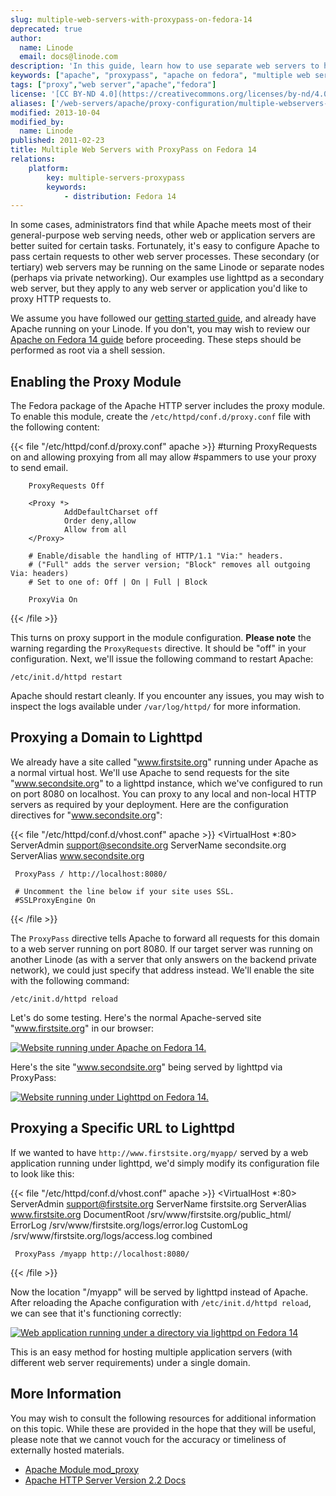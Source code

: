 ```yaml
---
slug: multiple-web-servers-with-proxypass-on-fedora-14
deprecated: true
author:
  name: Linode
  email: docs@linode.com
description: 'In this guide, learn how to use separate web servers to host sites or applications using ProxyPass with Apache on Fedora 14.'
keywords: ["apache", "proxypass", "apache on fedora", "multiple web servers"]
tags: ["proxy","web server","apache","fedora"]
license: '[CC BY-ND 4.0](https://creativecommons.org/licenses/by-nd/4.0)'
aliases: ['/web-servers/apache/proxy-configuration/multiple-webservers-proxypass-fedora-14/','/websites/apache/multiple-web-servers-with-proxypass-on-fedora-14/','/web-servers/apache/multiple-web-servers-with-proxypass-on-fedora-14/']
modified: 2013-10-04
modified_by:
  name: Linode
published: 2011-02-23
title: Multiple Web Servers with ProxyPass on Fedora 14
relations:
    platform:
        key: multiple-servers-proxypass
        keywords:
            - distribution: Fedora 14
---
```




In some cases, administrators find that while Apache meets most of their general-purpose web serving needs, other web or application servers are better suited for certain tasks. Fortunately, it's easy to configure Apache to pass certain requests to other web server processes. These secondary (or tertiary) web servers may be running on the same Linode or separate nodes (perhaps via private networking). Our examples use lighttpd as a secondary web server, but they apply to any web server or application you'd like to proxy HTTP requests to.

We assume you have followed our [getting started guide](/docs/getting-started/), and already have Apache running on your Linode. If you don't, you may wish to review our [Apache on Fedora 14 guide](/docs/web-servers/apache/installation/fedora-14) before proceeding. These steps should be performed as root via a shell session.

## Enabling the Proxy Module

The Fedora package of the Apache HTTP server includes the proxy module. To enable this module, create the `/etc/httpd/conf.d/proxy.conf` file with the following content:

{{< file "/etc/httpd/conf.d/proxy.conf" apache >}}
<IfModule mod_proxy.c>
        #turning ProxyRequests on and allowing proxying from all may allow
        #spammers to use your proxy to send email.

        ProxyRequests Off

        <Proxy *>
                AddDefaultCharset off
                Order deny,allow
                Allow from all
        </Proxy>

        # Enable/disable the handling of HTTP/1.1 "Via:" headers.
        # ("Full" adds the server version; "Block" removes all outgoing Via: headers)
        # Set to one of: Off | On | Full | Block

        ProxyVia On
</IfModule>

{{< /file >}}


This turns on proxy support in the module configuration. **Please note** the warning regarding the `ProxyRequests` directive. It should be "off" in your configuration. Next, we'll issue the following command to restart Apache:

    /etc/init.d/httpd restart

Apache should restart cleanly. If you encounter any issues, you may wish to inspect the logs available under `/var/log/httpd/` for more information.

## Proxying a Domain to Lighttpd

We already have a site called "www.firstsite.org" running under Apache as a normal virtual host. We'll use Apache to send requests for the site "www.secondsite.org" to a lighttpd instance, which we've configured to run on port 8080 on localhost. You can proxy to any local and non-local HTTP servers as required by your deployment. Here are the configuration directives for "www.secondsite.org":

{{< file "/etc/httpd/conf.d/vhost.conf" apache >}}
<VirtualHost *:80>
     ServerAdmin support@secondsite.org
     ServerName secondsite.org
     ServerAlias www.secondsite.org

     ProxyPass / http://localhost:8080/

     # Uncomment the line below if your site uses SSL.
     #SSLProxyEngine On
</VirtualHost>

{{< /file >}}


The `ProxyPass` directive tells Apache to forward all requests for this domain to a web server running on port 8080. If our target server was running on another Linode (as with a server that only answers on the backend private network), we could just specify that address instead. We'll enable the site with the following command:

    /etc/init.d/httpd reload

Let's do some testing. Here's the normal Apache-served site "www.firstsite.org" in our browser:

[![Website running under Apache on Fedora 14.](211-proxypass-apache-site.png)](211-proxypass-apache-site.png)

Here's the site "www.secondsite.org" being served by lighttpd via ProxyPass:

[![Website running under Lighttpd on Fedora 14.](212-proxypass-lighttpd-site.png)](212-proxypass-lighttpd-site.png)

## Proxying a Specific URL to Lighttpd

If we wanted to have `http://www.firstsite.org/myapp/` served by a web application running under lighttpd, we'd simply modify its configuration file to look like this:

{{< file "/etc/httpd/conf.d/vhost.conf" apache >}}
<VirtualHost *:80>
     ServerAdmin support@firstsite.org
     ServerName firstsite.org
     ServerAlias www.firstsite.org
     DocumentRoot /srv/www/firstsite.org/public_html/
     ErrorLog /srv/www/firstsite.org/logs/error.log
     CustomLog /srv/www/firstsite.org/logs/access.log combined

     ProxyPass /myapp http://localhost:8080/
</VirtualHost>

{{< /file >}}


Now the location "/myapp" will be served by lighttpd instead of Apache. After reloading the Apache configuration with `/etc/init.d/httpd reload`, we can see that it's functioning correctly:

[![Web application running under a directory via lighttpd on Fedora 14](213-proxypass-lighttpd-directory.png)](213-proxypass-lighttpd-directory.png)

This is an easy method for hosting multiple application servers (with different web server requirements) under a single domain.

## More Information

You may wish to consult the following resources for additional information on this topic. While these are provided in the hope that they will be useful, please note that we cannot vouch for the accuracy or timeliness of externally hosted materials.

- [Apache Module mod\_proxy](http://httpd.apache.org/docs/2.2/mod/mod_proxy.html)
- [Apache HTTP Server Version 2.2 Docs](http://httpd.apache.org/docs/2.2/)
